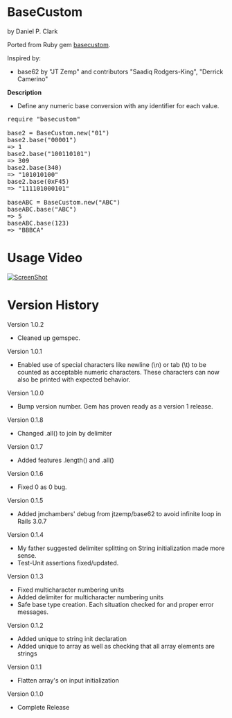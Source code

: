 # BaseCustom
by Daniel P. Clark

Ported from Ruby gem [basecustom](https://github.com/danielpclark/basecustom).

Inspired by:
* base62 by "JT Zemp" and contributors "Saadiq Rodgers-King", "Derrick Camerino"

**Description**
* Define any numeric base conversion with any identifier for each value.

<pre>require "basecustom"

base2 = BaseCustom.new("01")
base2.base("00001")
=> 1
base2.base("100110101")
=> 309
base2.base(340)
=> "101010100"
base2.base(0xF45)
=> "111101000101"

baseABC = BaseCustom.new("ABC")
baseABC.base("ABC")
=> 5
baseABC.base(123)
=> "BBBCA"
</pre>

# Usage Video

[![ScreenShot](http://img.youtube.com/vi/b7TdvicxIrs/0.jpg)](http://www.youtube.com/embed/b7TdvicxIrs)

# Version History

Version 1.0.2
* Cleaned up gemspec.

Version 1.0.1
* Enabled use of special characters like newline (\n) or tab (\t) to be counted
  as acceptable numeric characters.  These characters can now also be printed with
  expected behavior.

Version 1.0.0
* Bump version number. Gem has proven ready as a version 1 release.

Version 0.1.8
* Changed .all() to join by delimiter

Version 0.1.7
* Added features .length() and .all()

Version 0.1.6
* Fixed 0 as 0 bug.

Version 0.1.5
* Added jmchambers' debug from jtzemp/base62 to avoid infinite loop in Rails 3.0.7

Version 0.1.4
* My father suggested delimiter splitting on String initialization made more sense.
* Test-Unit assertions fixed/updated.

Version 0.1.3
* Fixed multicharacter numbering units
* Added delimiter for multicharacter numbering units
* Safe base type creation.  Each situation checked for and proper error messages.

Version 0.1.2
* Added unique to string init declaration
* Added unique to array as well as checking that all array elements are strings

Version 0.1.1
* Flatten array's on input initialization

Version 0.1.0
* Complete Release
